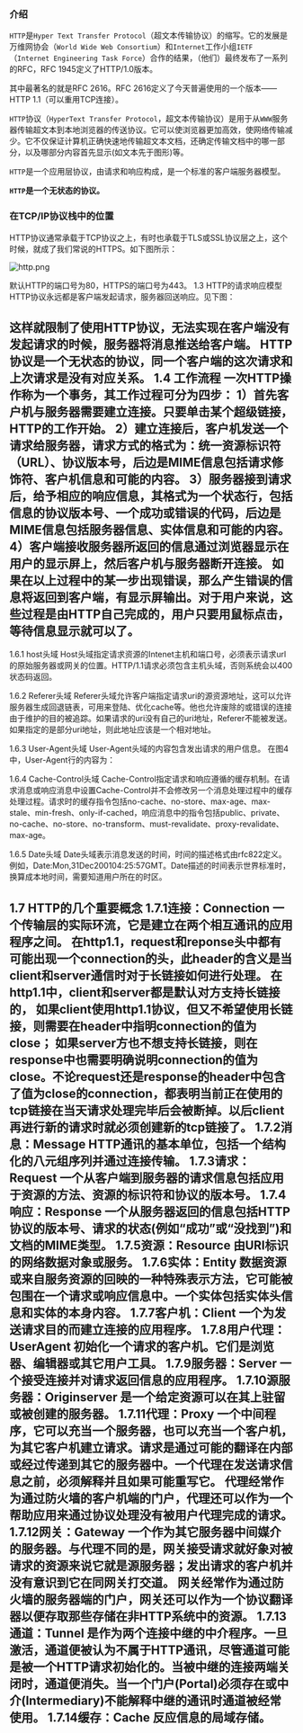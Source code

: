 ### 介绍

`HTTP`是`Hyper Text Transfer Protocol`（超文本传输协议）的缩写。它的发展是万维网协会（`World Wide Web Consortium`）和`Internet`工作小组`IETF`（`Internet Engineering Task Force`）合作的结果，（他们）最终发布了一系列的RFC，RFC 1945定义了HTTP/1.0版本。

其中最著名的就是RFC 2616。RFC 2616定义了今天普遍使用的一个版本——HTTP 1.1（可以重用TCP连接）。

`HTTP`协议（`HyperText Transfer Protocol`，超文本传输协议）是用于从`WWW`服务器传输超文本到本地浏览器的传送协议。它可以使浏览器更加高效，使网络传输减少。它不仅保证计算机正确快速地传输超文本文档，还确定传输文档中的哪一部分，以及哪部分内容首先显示(如文本先于图形)等。

`HTTP`是一个应用层协议，由请求和响应构成，是一个标准的客户端服务器模型。

**`HTTP`是一个无状态的协议。**

### 在TCP/IP协议栈中的位置
HTTP协议通常承载于TCP协议之上，有时也承载于TLS或SSL协议层之上，这个时候，就成了我们常说的HTTPS。如下图所示：

![http.png](/images/http.png)

默认HTTP的端口号为80，HTTPS的端口号为443。
1.3 HTTP的请求响应模型
HTTP协议永远都是客户端发起请求，服务器回送响应。见下图：
   


这样就限制了使用HTTP协议，无法实现在客户端没有发起请求的时候，服务器将消息推送给客户端。
HTTP协议是一个无状态的协议，同一个客户端的这次请求和上次请求是没有对应关系。
1.4 工作流程
一次HTTP操作称为一个事务，其工作过程可分为四步：
1）首先客户机与服务器需要建立连接。只要单击某个超级链接，HTTP的工作开始。
2）建立连接后，客户机发送一个请求给服务器，请求方式的格式为：统一资源标识符（URL）、协议版本号，后边是MIME信息包括请求修饰符、客户机信息和可能的内容。
3）服务器接到请求后，给予相应的响应信息，其格式为一个状态行，包括信息的协议版本号、一个成功或错误的代码，后边是MIME信息包括服务器信息、实体信息和可能的内容。
4）客户端接收服务器所返回的信息通过浏览器显示在用户的显示屏上，然后客户机与服务器断开连接。
如果在以上过程中的某一步出现错误，那么产生错误的信息将返回到客户端，有显示屏输出。对于用户来说，这些过程是由HTTP自己完成的，用户只要用鼠标点击，等待信息显示就可以了。
--------------------------------------------------------------------------------
1.6.1 host头域
Host头域指定请求资源的Intenet主机和端口号，必须表示请求url的原始服务器或网关的位置。HTTP/1.1请求必须包含主机头域，否则系统会以400状态码返回。


1.6.2 Referer头域
Referer头域允许客户端指定请求uri的源资源地址，这可以允许服务器生成回退链表，可用来登陆、优化cache等。他也允许废除的或错误的连接由于维护的目的被追踪。如果请求的uri没有自己的uri地址，Referer不能被发送。如果指定的是部分uri地址，则此地址应该是一个相对地址。


1.6.3 User-Agent头域
User-Agent头域的内容包含发出请求的用户信息。
在图4中，User-Agent行的内容为：   


1.6.4 Cache-Control头域
Cache-Control指定请求和响应遵循的缓存机制。在请求消息或响应消息中设置Cache-Control并不会修改另一个消息处理过程中的缓存处理过程。请求时的缓存指令包括no-cache、no-store、max-age、max-stale、min-fresh、only-if-cached，响应消息中的指令包括public、private、no-cache、no-store、no-transform、must-revalidate、proxy-revalidate、max-age。
   



1.6.5 Date头域
Date头域表示消息发送的时间，时间的描述格式由rfc822定义。例如，Date:Mon,31Dec200104:25:57GMT。Date描述的时间表示世界标准时，换算成本地时间，需要知道用户所在的时区。  


 
1.7 HTTP的几个重要概念
1.7.1连接：Connection
一个传输层的实际环流，它是建立在两个相互通讯的应用程序之间。
在http1.1，request和reponse头中都有可能出现一个connection的头，此header的含义是当client和server通信时对于长链接如何进行处理。
在http1.1中，client和server都是默认对方支持长链接的， 如果client使用http1.1协议，但又不希望使用长链接，则需要在header中指明connection的值为close；
如果server方也不想支持长链接，则在response中也需要明确说明connection的值为close。不论request还是response的header中包含了值为close的connection，都表明当前正在使用的tcp链接在当天请求处理完毕后会被断掉。以后client再进行新的请求时就必须创建新的tcp链接了。
1.7.2消息：Message
HTTP通讯的基本单位，包括一个结构化的八元组序列并通过连接传输。
1.7.3请求：Request
一个从客户端到服务器的请求信息包括应用于资源的方法、资源的标识符和协议的版本号。
1.7.4响应：Response
一个从服务器返回的信息包括HTTP协议的版本号、请求的状态(例如“成功”或“没找到”)和文档的MIME类型。
1.7.5资源：Resource
由URI标识的网络数据对象或服务。
1.7.6实体：Entity
数据资源或来自服务资源的回映的一种特殊表示方法，它可能被包围在一个请求或响应信息中。一个实体包括实体头信息和实体的本身内容。
1.7.7客户机：Client
一个为发送请求目的而建立连接的应用程序。
1.7.8用户代理：UserAgent
初始化一个请求的客户机。它们是浏览器、编辑器或其它用户工具。
1.7.9服务器：Server
一个接受连接并对请求返回信息的应用程序。
1.7.10源服务器：Originserver
是一个给定资源可以在其上驻留或被创建的服务器。
1.7.11代理：Proxy
一个中间程序，它可以充当一个服务器，也可以充当一个客户机，为其它客户机建立请求。请求是通过可能的翻译在内部或经过传递到其它的服务器中。一个代理在发送请求信息之前，必须解释并且如果可能重写它。
代理经常作为通过防火墙的客户机端的门户，代理还可以作为一个帮助应用来通过协议处理没有被用户代理完成的请求。
1.7.12网关：Gateway
一个作为其它服务器中间媒介的服务器。与代理不同的是，网关接受请求就好象对被请求的资源来说它就是源服务器；发出请求的客户机并没有意识到它在同网关打交道。
网关经常作为通过防火墙的服务器端的门户，网关还可以作为一个协议翻译器以便存取那些存储在非HTTP系统中的资源。
1.7.13通道：Tunnel
是作为两个连接中继的中介程序。一旦激活，通道便被认为不属于HTTP通讯，尽管通道可能是被一个HTTP请求初始化的。当被中继的连接两端关闭时，通道便消失。当一个门户(Portal)必须存在或中介(Intermediary)不能解释中继的通讯时通道被经常使用。
1.7.14缓存：Cache
反应信息的局域存储。
--------------------------------------------------------------------------------
